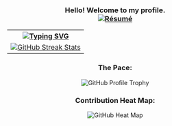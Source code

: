 <!-- GREETING -->
<h3 align="center">
  Hello! Welcome to my profile.<br>
  <a href="https://drive.google.com/file/d/1hNlpS7cGF-L3MCxKG19RbS2V4kmGrNHg/view?usp=sharing" target="_blank">
    <img src="https://img.shields.io/badge/Résumé-d62828?style=for-the-badge&logo=researchgate&logoColor=02c39a" alt="Résumé" />
  </a>
</h3>

<div align="center">
  <table>
    <tr>
      <th colspan="7">
        <a href="https://github.com/weird-samuel/readme-typing-svg">
          <img src="https://readme-typing-svg.herokuapp.com/?lines=I%20am%20ready%20to%20collaborate!;&font=Fira%20Code&center=true&width=440&height=45&color=FFFFFF&vCenter=true&size=22" alt="Typing SVG">
        </a>
      </th>
    </tr>
    <tr>
      <td align="center">
        <a href="https://git.io/streak-stats">
          <img src="https://github-readme-streak-stats.herokuapp.com/?user=weird-samuel&theme=highcontrast&layout=compact" alt="GitHub Streak Stats" />
        </a>
      </td>
    </tr>
  </table>

  ### The Pace:

  <div>
    <img src="https://github-profile-trophy.vercel.app/?username=weird-samuel&margin-w=15&margin-h=15" alt="GitHub Profile Trophy" />
  </div>

  <!-- Heat Map Section -->
  <h3 align="center">Contribution Heat Map:</h3>
  <div align="center">
    <img src="https://ghchart.rshah.org/weird-samuel" alt="GitHub Heat Map" />
  </div>
</div>
